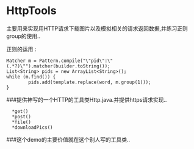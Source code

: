 # HttpTools
主要用来实现用HTTP请求下载图片以及模拟相关的请求返回数据,并练习正则group的使用..

正则的运用 :   

    Matcher m = Pattern.compile("\"pid\":\"(.*?)\"").matcher(builder.toString());
    List<String> pids = new ArrayList<String>();
    while (m.find()) {
    	    pids.add(template.replace(word, m.group(1)));
    }
    	    

###提供神写的一个HTTP的工具类Http.java.并提供https请求实现..

      *get()
      *post()
      *file()
      *downloadPics()  
      
      
###这个demo的主要价值就在这个别人写的工具类..



